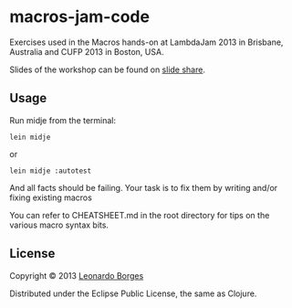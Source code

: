 # macros-jam-code

Exercises used in the Macros hands-on at LambdaJam 2013 in Brisbane, Australia and CUFP 2013 in Boston, USA.

Slides of the workshop can be found on [slide share](http://www.slideshare.net/borgesleonardo/clojure-macros-workshop-lambdajam-2013-cufp-2013).

## Usage

Run midje from the terminal:

`lein midje`

or

`lein midje :autotest`

And all facts should be failing. Your task is to fix them by writing and/or fixing existing macros

You can refer to CHEATSHEET.md in the root directory for tips on the various macro syntax bits.

## License

Copyright © 2013 [Leonardo Borges](http://www.leonardoborges.com)

Distributed under the Eclipse Public License, the same as Clojure.

